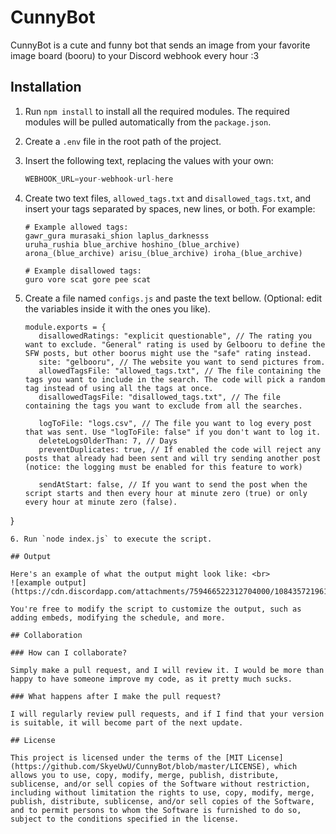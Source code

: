 # CunnyBot

CunnyBot is a cute and funny bot that sends an image from your favorite image board (booru) to your Discord webhook every hour :3

## Installation

1. Run `npm install` to install all the required modules. The required modules will be pulled automatically from the `package.json`.
2. Create a `.env` file in the root path of the project.
3. Insert the following text, replacing the values with your own:
   ```python
   WEBHOOK_URL=your-webhook-url-here
   ```
4. Create two text files, `allowed_tags.txt` and `disallowed_tags.txt`, and insert your tags separated by spaces, new lines, or both. For example:

   ```
   # Example allowed tags:
   gawr_gura murasaki_shion laplus_darknesss
   uruha_rushia blue_archive hoshino_(blue_archive)
   arona_(blue_archive) arisu_(blue_archive) iroha_(blue_archive)

   # Example disallowed tags:
   guro vore scat gore pee scat
   ```

5. Create a file named `configs.js` and paste the text bellow. (Optional: edit the variables inside it with the ones you like).
   ```
   module.exports = {
      disallowedRatings: "explicit questionable", // The rating you want to exclude. "General" rating is used by Gelbooru to define the SFW posts, but other boorus might use the "safe" rating instead.
      site: "gelbooru", // The website you want to send pictures from.
      allowedTagsFile: "allowed_tags.txt", // The file containing the tags you want to include in the search. The code will pick a random tag instead of using all the tags at once.
      disallowedTagsFile: "disallowed_tags.txt", // The file containing the tags you want to exclude from all the searches.

      logToFile: "logs.csv", // The file you want to log every post that was sent. Use "logToFile: false" if you don't want to log it.
      deleteLogsOlderThan: 7, // Days
      preventDuplicates: true, // If enabled the code will reject any posts that already had been sent and will try sending another post (notice: the logging must be enabled for this feature to work)

      sendAtStart: false, // If you want to send the post when the script starts and then every hour at minute zero (true) or only every hour at minute zero (false).
  }
  ```
6. Run `node index.js` to execute the script.

## Output

Here's an example of what the output might look like: <br>
![example output](https://cdn.discordapp.com/attachments/759466522312704000/1084357219614728202/image.png)

You're free to modify the script to customize the output, such as adding embeds, modifying the schedule, and more.

## Collaboration

### How can I collaborate?

Simply make a pull request, and I will review it. I would be more than happy to have someone improve my code, as it pretty much sucks.

### What happens after I make the pull request?

I will regularly review pull requests, and if I find that your version is suitable, it will become part of the next update.

## License

This project is licensed under the terms of the [MIT License](https://github.com/SkyeUwU/CunnyBot/blob/master/LICENSE), which allows you to use, copy, modify, merge, publish, distribute, sublicense, and/or sell copies of the Software without restriction, including without limitation the rights to use, copy, modify, merge, publish, distribute, sublicense, and/or sell copies of the Software, and to permit persons to whom the Software is furnished to do so, subject to the conditions specified in the license.